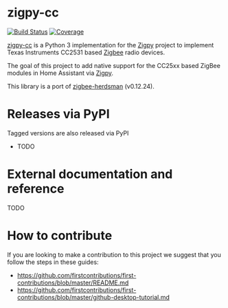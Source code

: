 # zigpy-cc

[![Build Status](https://travis-ci.org/sanyatuning/zigpy-cc.svg?branch=master)](https://travis-ci.org/sanyatuning/zigpy-cc)
[![Coverage](https://coveralls.io/repos/github/sanyatuning/zigpy-cc/badge.svg?branch=master)](https://coveralls.io/github/sanyatuning/zigpy-cc?branch=master)

[zigpy-cc](https://github.com/sanyatuning/zigpy-cc) is a Python 3 implementation for the [Zigpy](https://github.com/zigpy/) project to implement Texas Instruments CC2531 based [Zigbee](https://www.zigbee.org) radio devices.

The goal of this project to add native support for the CC25xx based ZigBee modules in Home Assistant via [Zigpy](https://github.com/zigpy/).

This library is a port of [zigbee-herdsman](https://github.com/Koenkk/zigbee-herdsman/tree/v0.12.24) (v0.12.24).


# Releases via PyPI
Tagged versions are also released via PyPI

- TODO

# External documentation and reference

TODO

# How to contribute

If you are looking to make a contribution to this project we suggest that you follow the steps in these guides:
- https://github.com/firstcontributions/first-contributions/blob/master/README.md
- https://github.com/firstcontributions/first-contributions/blob/master/github-desktop-tutorial.md
